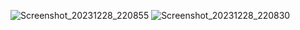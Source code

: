 ![Screenshot_20231228_220855](https://github.com/HamamPriyatmoko/077_RestAPI/assets/115150198/30aa6eaf-2975-492a-9ec7-c217a85ec703)
![Screenshot_20231228_220830](https://github.com/HamamPriyatmoko/077_RestAPI/assets/115150198/389a3fde-a767-44a1-b356-de681ba98a74)
